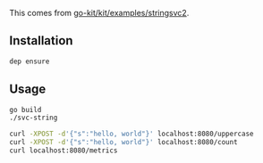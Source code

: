 This comes from [go-kit/kit/examples/stringsvc2](https://github.com/go-kit/kit/tree/v0.5.0/examples/stringsvc2).

## Installation
```bash
dep ensure
```

## Usage
```bash
go build
./svc-string
```
```bash
curl -XPOST -d'{"s":"hello, world"}' localhost:8080/uppercase
curl -XPOST -d'{"s":"hello, world"}' localhost:8080/count
curl localhost:8080/metrics
```